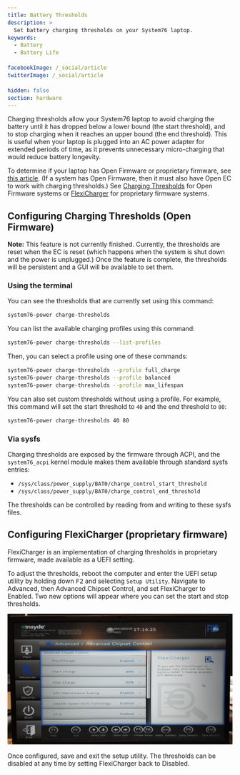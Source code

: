 ```yaml
---
title: Battery Thresholds
description: >
  Set battery charging thresholds on your System76 laptop.
keywords:
  - Battery
  - Battery Life

facebookImage: /_social/article
twitterImage: /_social/article

hidden: false
section: hardware
---
```


Charging thresholds allow your System76 laptop to avoid charging the battery until it has dropped below a lower bound (the start threshold), and to stop charging when it reaches an upper bound (the end threshold). This is useful when your laptop is plugged into an AC power adapter for extended periods of time, as it prevents unnecessary micro-charging that would reduce battery longevity.

To determine if your laptop has Open Firmware or proprietary firmware, see [this article](/articles/open-firmware-systems). (If a system has Open Firmware, then it must also have Open EC to work with charging thresholds.) See [Charging Thresholds](#configuring-charging-thresholds-open-firmware) for Open Firmware systems or [FlexiCharger](#configuring-flexicharger-proprietary-firmware) for proprietary firmware systems.

## Configuring Charging Thresholds (Open Firmware)

**Note:** This feature is not currently finished. Currently, the thresholds are reset when the EC is reset (which happens when the system is shut down and the power is unplugged.) Once the feature is complete, the thresholds will be persistent and a GUI will be available to set them.

### Using the terminal

You can see the thresholds that are currently set using this command:

```bash
system76-power charge-thresholds
```

You can list the available charging profiles using this command:

```bash
system76-power charge-thresholds --list-profiles
```

Then, you can select a profile using one of these commands:

```bash
system76-power charge-thresholds --profile full_charge
system76-power charge-thresholds --profile balanced
system76-power charge-thresholds --profile max_lifespan
```

You can also set custom thresholds without using a profile. For example, this command will set the start threshold to `40` and the end threshold to `80`:

```bash
system76-power charge-thresholds 40 80
```

### Via sysfs

Charging thresholds are exposed by the firmware through ACPI, and the `system76_acpi` kernel module makes them available through standard sysfs entries:

- `/sys/class/power_supply/BAT0/charge_control_start_threshold`
- `/sys/class/power_supply/BAT0/charge_control_end_threshold`

The thresholds can be controlled by reading from and writing to these sysfs files.

## Configuring FlexiCharger (proprietary firmware)

FlexiCharger is an implementation of charging thresholds in proprietary firmware, made available as a UEFI setting.

To adjust the thresholds, reboot the computer and enter the UEFI setup utility by holding down <kbd>F2</kbd> and selecting `Setup Utility`. Navigate to Advanced, then Advanced Chipset Control, and set FlexiCharger to Enabled. Two new options will appear where you can set the start and stop thresholds.

![Enabling FlexiCharger](/images/laptop-charging-thresholds/flexicharger.jpg)

Once configured, save and exit the setup utility. The thresholds can be disabled at any time by setting FlexiCharger back to Disabled.
